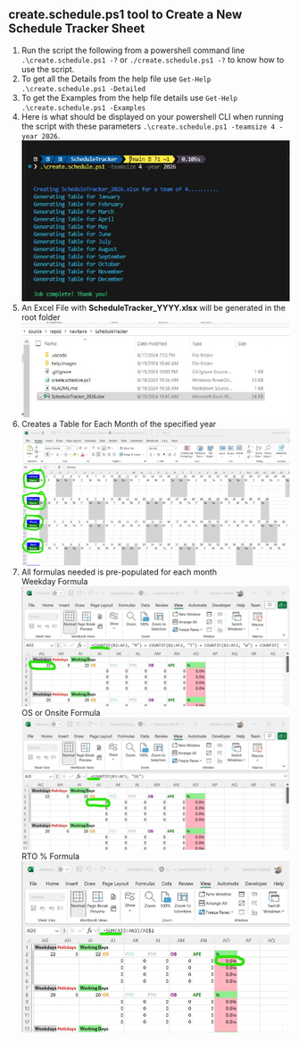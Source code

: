 ## create.schedule.ps1 tool to Create a New Schedule Tracker Sheet

1. Run the script the following from a powershell command line 
 `.\create.schedule.ps1 -?`
 or 
 `./create.schedule.ps1 -?` to know how to use the script.
1. To get all the Details from the help file use `Get-Help .\create.schedule.ps1 -Detailed` 
1. To get the Examples from the help file details use `Get-Help .\create.schedule.ps1 -Examples`
1. Here is what should be displayed on your powershell CLI when running the script with these parameters `.\create.schedule.ps1 -teamsize 4 -year 2026`.  
![image.jpg](help.images/CLIscreenshot.jpg)
1. An Excel File with **ScheduleTracker_YYYY.xlsx** will be generated in the root folder  
![image.jpg](help.images/ExcelFileSample.jpg)
1. Creates a Table for Each Month of the specified year  
![image.jpg](help.images/ExcelFileMonthsTable.jpg)
1. All formulas needed is pre-populated for each month  
Weekday Formula  
![image.jpg](help.images/ExcelFilesFormulaWeekdays.jpg)  
OS or Onsite Formula  
![image.jpg](help.images/ExcelFilesFormulaOS.jpg)
RTO % Formula  
![image.jpg](help.images/ExcelFileFormulaRTOPercent.jpg)


 
